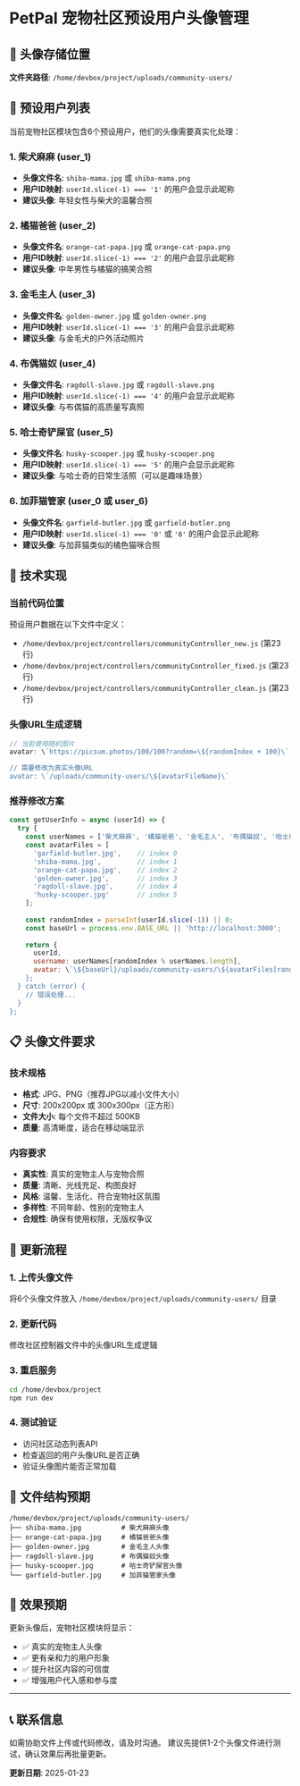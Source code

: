 # PetPal 宠物社区预设用户头像管理

## 📁 头像存储位置

**文件夹路径**: `/home/devbox/project/uploads/community-users/`

## 👥 预设用户列表

当前宠物社区模块包含6个预设用户，他们的头像需要真实化处理：

### 1. 柴犬麻麻 (user_1)
- **头像文件名**: `shiba-mama.jpg` 或 `shiba-mama.png`
- **用户ID映射**: `userId.slice(-1) === '1'` 的用户会显示此昵称
- **建议头像**: 年轻女性与柴犬的温馨合照

### 2. 橘猫爸爸 (user_2)  
- **头像文件名**: `orange-cat-papa.jpg` 或 `orange-cat-papa.png`
- **用户ID映射**: `userId.slice(-1) === '2'` 的用户会显示此昵称
- **建议头像**: 中年男性与橘猫的搞笑合照

### 3. 金毛主人 (user_3)
- **头像文件名**: `golden-owner.jpg` 或 `golden-owner.png`
- **用户ID映射**: `userId.slice(-1) === '3'` 的用户会显示此昵称
- **建议头像**: 与金毛犬的户外活动照片

### 4. 布偶猫奴 (user_4)
- **头像文件名**: `ragdoll-slave.jpg` 或 `ragdoll-slave.png`
- **用户ID映射**: `userId.slice(-1) === '4'` 的用户会显示此昵称
- **建议头像**: 与布偶猫的高质量写真照

### 5. 哈士奇铲屎官 (user_5)
- **头像文件名**: `husky-scooper.jpg` 或 `husky-scooper.png`
- **用户ID映射**: `userId.slice(-1) === '5'` 的用户会显示此昵称
- **建议头像**: 与哈士奇的日常生活照（可以是趣味场景）

### 6. 加菲猫管家 (user_0 或 user_6)
- **头像文件名**: `garfield-butler.jpg` 或 `garfield-butler.png`
- **用户ID映射**: `userId.slice(-1) === '0'` 或 `'6'` 的用户会显示此昵称
- **建议头像**: 与加菲猫类似的橘色猫咪合照

## 🔧 技术实现

### 当前代码位置
预设用户数据在以下文件中定义：
- `/home/devbox/project/controllers/communityController_new.js` (第23行)
- `/home/devbox/project/controllers/communityController_fixed.js` (第23行)
- `/home/devbox/project/controllers/communityController_clean.js` (第23行)

### 头像URL生成逻辑
```javascript
// 当前使用随机图片
avatar: \`https://picsum.photos/100/100?random=\${randomIndex + 100}\`

// 需要修改为真实头像URL
avatar: \`/uploads/community-users/\${avatarFileName}\`
```

### 推荐修改方案
```javascript
const getUserInfo = async (userId) => {
  try {
    const userNames = ['柴犬麻麻', '橘猫爸爸', '金毛主人', '布偶猫奴', '哈士奇铲屎官', '加菲猫管家'];
    const avatarFiles = [
      'garfield-butler.jpg',    // index 0
      'shiba-mama.jpg',         // index 1  
      'orange-cat-papa.jpg',    // index 2
      'golden-owner.jpg',       // index 3
      'ragdoll-slave.jpg',      // index 4
      'husky-scooper.jpg'       // index 5
    ];
    
    const randomIndex = parseInt(userId.slice(-1)) || 0;
    const baseUrl = process.env.BASE_URL || 'http://localhost:3000';
    
    return {
      userId,
      username: userNames[randomIndex % userNames.length],
      avatar: \`\${baseUrl}/uploads/community-users/\${avatarFiles[randomIndex % avatarFiles.length]}\`
    };
  } catch (error) {
    // 错误处理...
  }
};
```

## 📋 头像文件要求

### 技术规格
- **格式**: JPG、PNG（推荐JPG以减小文件大小）
- **尺寸**: 200x200px 或 300x300px（正方形）
- **文件大小**: 每个文件不超过 500KB
- **质量**: 高清晰度，适合在移动端显示

### 内容要求
- **真实性**: 真实的宠物主人与宠物合照
- **质量**: 清晰、光线充足、构图良好
- **风格**: 温馨、生活化、符合宠物社区氛围
- **多样性**: 不同年龄、性别的宠物主人
- **合规性**: 确保有使用权限，无版权争议

## 🔄 更新流程

### 1. 上传头像文件
将6个头像文件放入 `/home/devbox/project/uploads/community-users/` 目录

### 2. 更新代码
修改社区控制器文件中的头像URL生成逻辑

### 3. 重启服务
```bash
cd /home/devbox/project
npm run dev
```

### 4. 测试验证
- 访问社区动态列表API
- 检查返回的用户头像URL是否正确
- 验证头像图片能否正常加载

## 📁 文件结构预期

```
/home/devbox/project/uploads/community-users/
├── shiba-mama.jpg          # 柴犬麻麻头像
├── orange-cat-papa.jpg     # 橘猫爸爸头像  
├── golden-owner.jpg        # 金毛主人头像
├── ragdoll-slave.jpg       # 布偶猫奴头像
├── husky-scooper.jpg       # 哈士奇铲屎官头像
└── garfield-butler.jpg     # 加菲猫管家头像
```

## 🎯 效果预期

更新头像后，宠物社区模块将显示：
- ✅ 真实的宠物主人头像
- ✅ 更有亲和力的用户形象
- ✅ 提升社区内容的可信度
- ✅ 增强用户代入感和参与度

---

## 📞 联系信息

如需协助文件上传或代码修改，请及时沟通。
建议先提供1-2个头像文件进行测试，确认效果后再批量更新。

**更新日期**: 2025-01-23
